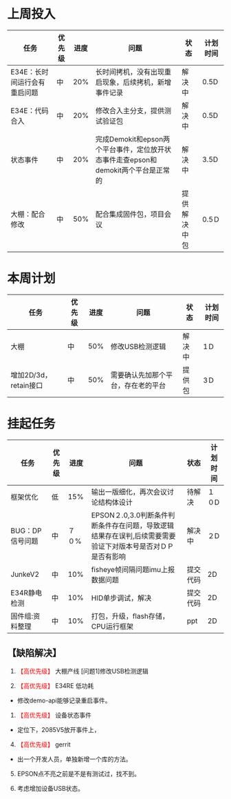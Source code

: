 # 上周投入
| 任务| 优先级 | 进度 | 问题| 状态|计划时间 |
|-----|-------| ---- | ---|----|--------|
|E34E：长时间运行会有重启问题| 中 | 20% |长时间拷机，没有出现重启现象，后续拷机，新增事件记录|解决中|0.5D|
|E34E：代码合入| 中 | 20% |修改合入主分支，提供测试验证包|解决中|0.5D|
|状态事件| 中 | 20% |完成Demokit和epson两个平台事件，定位放开状态事件走查epson和demokit两个平台是正常的|解决中|3.5D|
|大棚：配合修改| 中 |50%|配合集成固件包，项目会议|提供解决中包|0.5Ｄ|

# 本周计划
| 任务| 优先级 | 进度 | 问题| 状态|计划时间 |
|-----|-------| ---- | ---|----|--------|
|大棚| 中 |50%|修改USB检测逻辑|解决中|1Ｄ|
|增加2D/3d，retain接口| 中 |50%|需要确认先加那个平台，存在老的平台|提供包|3Ｄ|

# 挂起任务
| 任务| 优先级 | 进度 | 问题| 状态|计划时间 |
|-----|-------| ---- | ---|----|--------|
|框架优化 | 低 | 15%  | 输出一版细化，再次会议讨论结构体设计 | 待解决 | １０D|
|BUG：DP信号问题 | 中| ７０%  | EPSON２.0,3.0判断条件判断条件存在问题，导致逻辑结果存在误判,后续需要需要验证下对版本号是否对ＤＰ是否有影响|解决中 |２D|
|JunkeV2| 中 | 10%  |fisheye帧间隔问题imu上报数据问题| 提交代码|2D|
|E34R静电检测| 中 | 10%  |HID单步调试，解决| 提交代码|2D|
|固件组:资料整理| 中 |10%|打包，升级，flash存储，CPU运行框架|ppt|2D|

## 【缺陷解决】
1. <font color='red'> 【高优先级】  </font>大棚产线
[问题1]修改USB检测逻辑

2. <font color='red'> 【高优先级】  </font> E34RE 低功耗
- 修改demo-api能够记录重启事件。


1. <font color='red'> 【高优先级】  </font>设备状态事件
- 定位下，2085V5放开事件上，
  
4. <font color='red'> 【高优先级】  </font>gerrit
- 出一个开发人员，单独新增一个库的方法。


5. EPSON点不亮之前是不是有测试过，找不到。

6. 考虑增加设备USB状态。